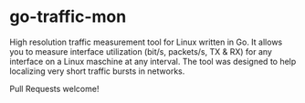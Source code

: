 # go-traffic-mon
High resolution traffic measurement tool for Linux written in Go.
It allows you to measure interface utilization (bit/s, packets/s, TX & RX) for any interface on a Linux maschine at any interval.
The tool was designed to help localizing very short traffic bursts in networks.

Pull Requests welcome!